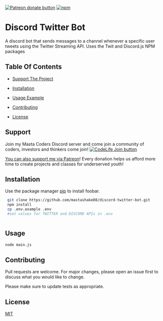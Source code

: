 [![Patreon donate button](https://img.shields.io/badge/patreon-donate-yellow.svg)](https://www.patreon.com/mastashake08)
[![npm](https://img.shields.io/npm/v/buttplug.svg)](https://npmjs.com/package/discord-twitter-bot)

# Discord Twitter Bot

A discord bot that sends messages to a channel whenever a specific user tweets using the Twitter Streaming API. Uses the Twit and Discord.js NPM packages


## Table Of Contents

- [Support The Project](#support)
- [Installation](#installation)

- [Usage Example](#usage)
- [Contributing](#contributing)
- [License](#license)

## Support
Join my Masta Coders Discord server and come join a community of coders, investors and thinkers come join!
[![CodeLife Join button](https://imgur.com/a/Y9aGcpZ)](https://discord.gg/DMbMmQvvQh)

[You can also support me  via Patreon](http://patreon.com/qdot)!
Every donation helps us afford more time to create projects and classes for underserved youth!

## Installation

Use the package manager [pip](https://pip.pypa.io/en/stable/) to install foobar.

```bash
 git clone https://github.com/mastashake08/discord-twitter-bot.git
 npm install
 cp .env.example .env
 #set values for TWITTER and DISCORD APIs in .env



```

## Usage

```bash
node main.js
```

## Contributing
Pull requests are welcome. For major changes, please open an issue first to discuss what you would like to change.

Please make sure to update tests as appropriate.

## License
[MIT](https://choosealicense.com/licenses/mit/)
